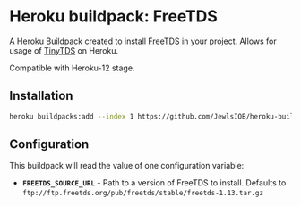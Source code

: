 Heroku buildpack: FreeTDS
=======================

A Heroku Buildpack created to install [FreeTDS](http://www.freetds.org/) in your project.
Allows for usage of [TinyTDS](https://github.com/rails-sqlserver/tiny_tds) on Heroku.

Compatible with Heroku-12 stage.

Installation
----------------------
```bash
heroku buildpacks:add --index 1 https://github.com/JewlsIOB/heroku-buildpack-freetds.git
```

Configuration
----------------------
This buildpack will read the value of one configuration variable:

* **`FREETDS_SOURCE_URL`** - Path to a version of FreeTDS to install. Defaults to
    `ftp://ftp.freetds.org/pub/freetds/stable/freetds-1.13.tar.gz`
